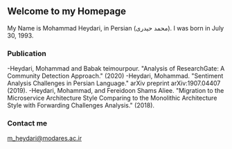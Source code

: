 ## Welcome to my Homepage

My Name is Mohammad Heydari, in Persian (محمد حیدری). I was born in July 30, 1993.

### Publication
-Heydari, Mohammad and Babak teimourpour. "Analysis of ResearchGate: A Community Detection Approach." (2020)
-Heydari, Mohammad. "Sentiment Analysis Challenges in Persian Language." arXiv preprint arXiv:1907.04407 (2019).
-Heydari, Mohammad, and Fereidoon Shams Aliee. "Migration to the Microservice Architecture Style Comparing to the Monolithic Architecture Style with Forwarding Challenges Analysis." (2018).

### Contact me

[m_heydari@modares.ac.ir](mailto:m_heydari@modares.ac.ir)


